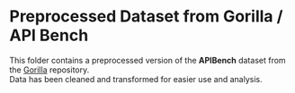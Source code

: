 # Preprocessed Dataset from Gorilla / API Bench

This folder contains a preprocessed version of the **APIBench** dataset from the [Gorilla](https://github.com/ShishirPatil/gorilla/tree/main/data/apibench) repository.  
Data has been cleaned and transformed for easier use and analysis.
